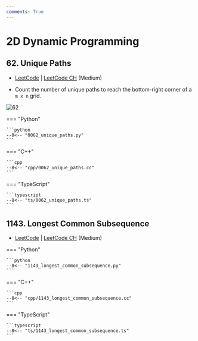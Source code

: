 ```yaml
---
comments: True
---
```


# 2D Dynamic Programming

## 62. Unique Paths

-  [LeetCode](https://leetcode.com/problems/unique-paths/) | [LeetCode CH](https://leetcode.cn/problems/unique-paths/) (Medium)

-   Count the number of unique paths to reach the bottom-right corner of a `m x n` grid.

![62](https://assets.leetcode.com/uploads/2018/10/22/robot_maze.png)

=== "Python"

    ```python
    --8<-- "0062_unique_paths.py"
    ```

=== "C++"

    ```cpp
    --8<-- "cpp/0062_unique_paths.cc"
    ```

=== "TypeScript"

    ```typescript
    --8<-- "ts/0062_unique_paths.ts"
    ```

## 1143. Longest Common Subsequence

-  [LeetCode](https://leetcode.com/problems/longest-common-subsequence/) | [LeetCode CH](https://leetcode.cn/problems/longest-common-subsequence/) (Medium)

=== "Python"

    ```python
    --8<-- "1143_longest_common_subsequence.py"
    ```

=== "C++"

    ```cpp
    --8<-- "cpp/1143_longest_common_subsequence.cc"
    ```

=== "TypeScript"

    ```typescript
    --8<-- "ts/1143_longest_common_subsequence.ts"
    ```
